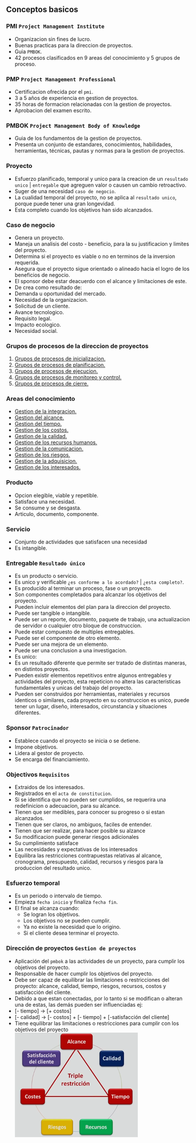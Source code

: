 ## Conceptos basicos
### PMI `Project Management Institute`
- Organizacion sin fines de lucro.
- Buenas practicas para la direccion de proyectos.
- Guia `PMBOK`.
- 42 procesos clasificados en 9 areas del conocimiento y 5 grupos de proceso.

### PMP `Project Management Professional`
- Certificacion ofrecida por el `pmi`.
- 3 a 5 años de experiencia en gestion de proyectos.
- 35 horas de formacion relacionadas con la gestion de proyectos.
- Aprobacion del examen escrito.

### PMBOK `Project Management Body of Knowledge`
- Guia de los fundamentos de la gestion de proyectos.
- Presenta un conjunto de estandares, conocimientos, habilidades, herramientas, técnicas, pautas y normas para la gestion de proyectos.

### Proyecto
- Esfuerzo planificado, temporal y unico para la creacion de un `resultado unico` | `entregable` que agreguen valor o causen un cambio retroactivo.
- Suger de una necesidad `caso de negocio`.
- La cualidad temporal del proyecto, no se aplica al `resultado unico`, porque puede tener una gran longevidad.
- Esta completo cuando los objetivos han sido alcanzados.

### Caso de negocio
- Genera un proyecto.
- Maneja un analisis del costo - beneficio, para la su justificacion y limites del proyecto.
- Determina si el proyecto es viable o no en terminos de la inversion requerida.
- Asegura que el proyecto sigue orientado o alineado hacia el logro de los beneficios de negocio.
- El sponsor debe estar deacuerdo con el alcance y limitaciones de este.
- De crea como resultado de:
 - Demanda u oportunidad del mercado.
 - Necesidad de la organizacion.
 - Solicitud de un cliente.
 - Avance tecnologico.
 - Requisito legal.
 - Impacto ecologico.
 - Necesidad social.

### Grupos de procesos de la direccion de proyectos
1. [Grupos de procesos de inicializacion.](grupos-de-procesos/grupos-de-procesos-de-inicializacion.md)
2. [Grupos de procesos de planificacion.](grupos-de-procesos/grupos-de-procesos-de-planificacion.md)
3. [Grupos de procesos de ejecucion.](grupos-de-procesos/grupos-de-procesos-de-ejecucion.md)
4. [Grupos de procesos de monitoreo y control.](grupos-de-procesos/grupos-de-procesos-de-monitoreo-y-control.md)
5. [Grupos de procesos de cierre.](grupos-de-procesos/grupos-de-procesos-de-cierre.md)

### Areas del conocimiento
- [Gestion de la integracion.](areas-del-conocimiento/gestion-de-la-integracion.md)
- [Gestion del alcance.](areas-del-conocimiento/gestion-del-alcance.md)
- [Gestion del tiempo.](areas-del-conocimiento/gestion-del-tiempo.md)
- [Gestion de los costos.](areas-del-conocimiento/gestion-de-los-costos.md)
- [Gestion de la calidad.](areas-del-conocimiento/gestion-de-la-calidad.md)
- [Gestion de los recursos humanos.](areas-del-conocimiento/gestion-de-los-recursos-humanos.md)
- [Gestion de la comunicacion.](areas-del-conocimiento/gestion-de-la-comunicacion.md)
- [Gestion de los riesgos.](areas-del-conocimiento/gestion-de-los-riesgos.md)
- [Gestion de la adquisicion.](areas-del-conocimiento/gestion-de-la-adquisicion.md)
- [Gestion de los interesados.](areas-del-conocimiento/gestion-de-los-interesados.md)

### Producto
- Opcion elegible, viable y repetible.
- Satisface una necesidad.
- Se consume y se desgasta.
- Articulo, documento, componente.

### Servicio
- Conjunto de actividades que satisfacen una necesidad
- Es intangible.

### Entregable `Resultado único`
 - Es un producto o servicio.
 - Es unico y verificable `¿es conforme a lo acordado?` | `¿esta completo?`.
 - Es producido al terminar un proceso, fase o un proyecto.
 - Son componentes completados para alcanzar los objetivos del proyecto.
 - Pueden incluir elementos del plan para la direccion del proyecto.
 - Puede ser tangible o intangible.
 - Puede ser un reporte, documento, paquete de trabajo, una actualizacion de servidor o cualquier otro bloque de construccion.
 - Puede estar compuesto de multiples entregables.
 - Puede ser el componente de otro elemento.
 - Puede ser una mejora de un elemento.
 - Puede ser una conclusion a una investigacion.
 - Es unico:
  - Es un resultado diferente que permite ser tratado de distintas maneras, en distintos proyectos.
  - Pueden existir elementos repetitivos entre algunos entregables y actividades del proyecto, esta repeticion no altera las caracteristicas fundamentales y unicas del trabajo del proyecto.
  - Pueden ser construidos por herramientas, materiales y recursos identicos o similares, cada proyecto en su construccion es unico, puede tener un lugar, diseño, interesados, circunstancia y situaciones diferentes.

### Sponsor `Patrocinador`
- Establece cuando el proyecto se inicia o se detiene.
- Impone objetivos.
- Lidera al gestor de proyecto.
- Se encarga del financiamiento.

### Objectivos `Requisitos`
- Extraidos de los interesados.
- Registrados en el `acta de constitucion`.
- Si se identifica que no pueden ser cumplidos, se requerira una redefinicion o adecuacion, para su alcance.
- Tienen que ser medibles, para conocer su progreso o si estan alcanzados.
- Tienen que ser claros, no ambiguos, faciles de entender.
- Tienen que ser realizar, para hacer posible su alzance
- Su modificacion puede generar riesgos adicionales
- Su cumplimiento satisface
 - Las necesidades y expectativas de los interesados
 - Equilibra las restricciones contrapuestas relativas al alcance, cronograma, presupuesto, calidad, recursos y riesgos para la produccion del resultado unico.

### Esfuerzo temporal
- Es un periodo o intervalo de tiempo.
- Empieza `fecha inicio` y finaliza `fecha fin`.
- El final se alcanza cuando:
  - Se logran los objetivos.
  - Los objetivos no se pueden cumplir.
  - Ya no existe la necesidad que lo origino.
  - Si el cliente desea terminar el proyecto.

### Dirección de proyectos `Gestion de proyectos`
- Aplicación del `pmbok` a las actividades de un proyecto, para cumplir los objetivos del proyecto.
- Responsable de hacer cumplir los objetivos del proyecto.
- Debe ser capaz de equilibrar las limitaciones o restricciones del proyecto: alcance, calidad, tiempo, riesgos, recursos, costos y satisfacción del cliente.
 - Debido a que estan conectadas, por lo tanto si se modifican o alteran una de estas, las demás pueden ser influenciadas ej:
  - [- tiempo]  -> [+ costos]
  - [- calidad] -> [- costos] + [- tiempo] + [-satisfacción del cliente]
- Tiene equilibrar las limitaciones o restricciones para cumplir con los objetivos del proyecto
 ![Image](imagenes/equilibrar-restricciones-y-limitaciones.png)  
